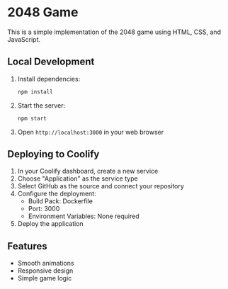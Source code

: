 # 2048 Game

This is a simple implementation of the 2048 game using HTML, CSS, and JavaScript.

## Local Development
1. Install dependencies:
   ```bash
   npm install
   ```
2. Start the server:
   ```bash
   npm start
   ```
3. Open `http://localhost:3000` in your web browser

## Deploying to Coolify

1. In your Coolify dashboard, create a new service
2. Choose "Application" as the service type
3. Select GitHub as the source and connect your repository
4. Configure the deployment:
   - Build Pack: Dockerfile
   - Port: 3000
   - Environment Variables: None required
5. Deploy the application

## Features
- Smooth animations
- Responsive design
- Simple game logic
